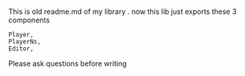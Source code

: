 

This is old readme.md of my library . now this lib just exports these  3 components

    Player,
    PlayerNs,
    Editor,

Please ask questions before writing     